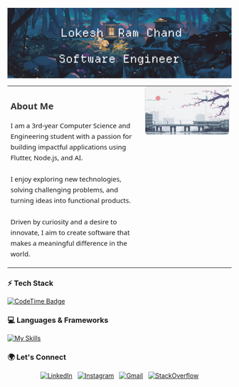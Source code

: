 <!--
<p align="right">
  <img src="https://media0.giphy.com/media/v1.Y2lkPTc5MGI3NjExNWw2NGUxZWx3MjFnbWptY3ljeng5d295cG84aTJoenNtNmNobWhuaCZlcD12MV9pbnRlcm5hbF9naWZfYnlfaWQmY3Q9Zw/ip1NduMj923iZnuHfb/giphy.gif" width="160" style="float: right;">
-->
<p align="center">
  <img src="assets/bann.png" alt="GitHub Banner" />
</p>

<table>
  <tr>
    <td width="60%" style="vertical-align: top; padding-right: 20px;">
      <div style="font-family: 'Segoe UI', sans-serif; font-size: 15px; line-height: 1.6;">
        <h3 style="margin-bottom: 10px; font-size: 20px; color: #333;">About Me</h3>
        <p>
          I am a 3rd-year Computer Science and Engineering student with a passion for building impactful applications using Flutter, Node.js, and AI.<br><br>
          I enjoy exploring new technologies, solving challenging problems, and turning ideas into functional products.<br><br>
          Driven by curiosity and a desire to innovate, I aim to create software that makes a meaningful difference in the world.
        </p>
      </div>
    </td>
    <td width="40%" height="40%" style="vertical-align: top;">
      <img src="assets/train.gif" alt="Demo GIF" width="100%" style="border-radius: 6px; border: 1px solid #ddd;">
    </td>
  </tr>
</table>



### **⚡ Tech Stack**  
[![CodeTime Badge](https://img.shields.io/endpoint?style=flat&color=000&url=https%3A%2F%2Fapi.codetime.dev%2Fv3%2Fusers%2Fshield%3Fuid%3D30676)](https://codetime.dev)
### **💻 Languages & Frameworks**  
[![My Skills](https://skillicons.dev/icons?i=python,java,django,react,nodejs,express,flutter,mongodb,postgres,mysql,figma&perline=11)](#) 


### **🌍 Let's Connect**  

<p align="center">
  <a href="https://www.linkedin.com/in/lokesh-ram-chand-b-b276bb291"><img src="https://skillicons.dev/icons?i=linkedin" alt="LinkedIn"></a> &nbsp;
  <a href="https://www.instagram.com/YOUR-INSTAGRAM-USERNAME"><img src="https://skillicons.dev/icons?i=instagram" alt="Instagram"></a> &nbsp;
  <a href="mailto:lokeshramchand@gmail.com"><img src="https://skillicons.dev/icons?i=gmail" alt="Gmail"></a> &nbsp;
  <a href="https://stackoverflow.com/users/23266289/lokesh-ram-chand"><img src="https://skillicons.dev/icons?i=stackoverflow" alt="StackOverflow"></a>
</p>

<!--
## **🏆 GitHub Hall of Fame**  

  <img src="https://github-readme-stats.vercel.app/api?username=lokeshramchand-ctrl&show_icons=true&theme=tokyonight&hide_border=true&count_private=true" width="48%">
</p>

<p align="center">
  <img src="https://github-readme-activity-graph.vercel.app/graph?username=lokeshramchand-ctrl&bg_color=1a1b27&color=70a5fd&line=bf91f3&point=38bdae&hide_border=true" width="90%">
</p>

<br/>

---

## **💬 Developer Wisdom**  

<p align="center">
  <img src="https://quotes-github-readme.vercel.app/api?type=vertical&theme=dark&border=true" width="45%">
  &nbsp; &nbsp;
  <img src="https://quotes-github-readme.vercel.app/api?type=vertical&theme=tokyonight&border=true" width="45%">
</p>

<br/>

<p align="center">
  <img src="https://capsule-render.vercel.app/api?type=waving&color=gradient&height=120&section=footer&width=100%"/>
</p>
-->
